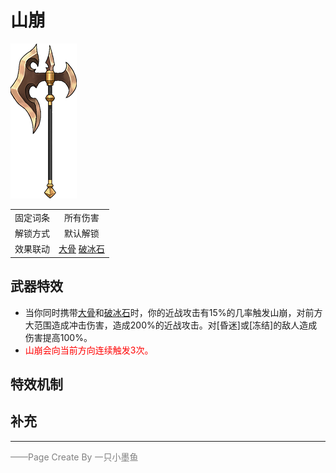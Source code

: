 # 山崩
![山崩](../Img/Texture2D_Sword/山崩.png)

|||
|:----:|:----:|
|固定词条|所有伤害|
|解锁方式|默认解锁|
|效果联动|[大骨](../Potions/Potion_BigBone.md) [破冰石](../Potions/Potion_IceBreaker.md)|


## 武器特效
- 当你同时携带[大骨](../Potions/Potion_BigBone.md)和[破冰石](../Potions/Potion_IceBreaker.md)时，你的近战攻击有15%的几率触发山崩，对前方大范围造成冲击伤害，造成200%的近战攻击。对[昏迷]或[冻结]的敌人造成伤害提高100%。
- <font color=red>山崩会向当前方向连续触发3次。</font>

## 特效机制

## 补充

---

<font color=grey>——Page Create By 一只小墨鱼</font>

